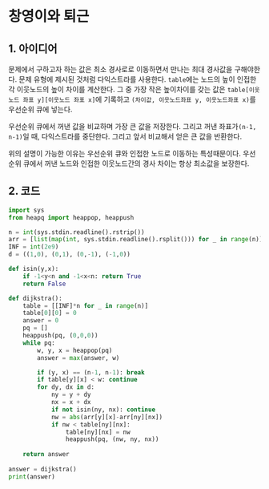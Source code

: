# 창영이와 퇴근

## 1. 아이디어

문제에서 구하고자 하는 값은 최소 경사로로 이동하면서 만나는 최대 경사값을 구해야한다. 문제 유형에 제시된 것처럼 다익스트라를 사용한다. `table`에는 노드의 높이 인접한 각 이웃노드의 높이 차이를 계산한다. 그 중 가장 작은 높이차이를 갖는 값은 `table[이웃노드 좌표 y][이웃노드 좌표 x]`에 기록하고 `(차이값, 이웃노드좌표 y, 이웃노드좌표 x)`를 우선순위 큐에 넣는다.<br/>

우선순위 큐에서 꺼낸 값을 비교하며 가장 큰 값을 저장한다. 그리고 꺼낸 좌표가`(n-1, n-1)`일 때, 다익스트라를 중단한다. 그리고 앞서 비교해서 얻은 큰 값을 반환한다. <br/>

위의 설명이 가능한 이유는 우선순위 큐와 인접한 노드로 이동하는 특성때문이다. 우선순위 큐에서 꺼낸 노드와 인접한 이웃노드간의 경사 차이는 항상 최소값을 보장한다.<br/>

## 2. 코드

```python
import sys
from heapq import heappop, heappush

n = int(sys.stdin.readline().rstrip())
arr = [list(map(int, sys.stdin.readline().rsplit())) for _ in range(n)]
INF = int(2e9)
d = ((1,0), (0,1), (0,-1), (-1,0))

def isin(y,x):
    if -1<y<n and -1<x<n: return True
    return False

def dijkstra():
    table = [[INF]*n for _ in range(n)]
    table[0][0] = 0
    answer = 0
    pq = []
    heappush(pq, (0,0,0))
    while pq:
        w, y, x = heappop(pq)
        answer = max(answer, w)

        if (y, x) == (n-1, n-1): break 
        if table[y][x] < w: continue
        for dy, dx in d:
            ny = y + dy
            nx = x + dx
            if not isin(ny, nx): continue
            nw = abs(arr[y][x]-arr[ny][nx])
            if nw < table[ny][nx]:
                table[ny][nx] = nw
                heappush(pq, (nw, ny, nx))
    
    return answer
        
answer = dijkstra()
print(answer)
```

